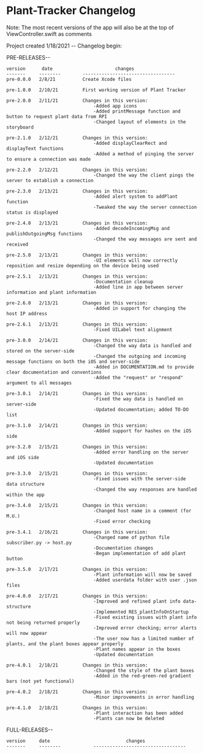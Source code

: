# Plant-Tracker Changelog

Note: The most recent versions of the app will also be at the top of ViewController.swift as comments

Project created 1/18/2021 -- Changelog begin:

PRE-RELEASES--

	version		 date						changes
	-------		--------		----------------------------------
	pre-0.0.0	2/8/21			Create Xcode files
	
	pre-1.0.0	2/10/21			First working version of Plant Tracker
	
	pre-2.0.0	2/11/21			Changes in this version:
									-Added app icons
									-Added printMessage function and button to request plant data from RPI
									-Changed layout of elements in the storyboard
									
	pre-2.1.0	2/12/21			Changes in this version:
									-Added displayClearRect and displayText functions
									-Added a method of pinging the server to ensure a connection was made
									
	pre-2.2.0	2/12/21			Changes in this version:
									-Changed the way the client pings the server to establish a connection
									
	pre-2.3.0	2/13/21			Changes in this version:
									-Added alert system to addPlant function
									-Tweaked the way the server connection status is displayed
									
	pre-2.4.0	2/13/21			Changes in this version:
									-Added decodeIncomingMsg and publishOutgoingMsg functions
									-Changed the way messages are sent and received
									
	pre-2.5.0	2/13/21			Changes in this version:
									-UI elements will now correctly reposition and resize depending on the device being used
									
	pre-2.5.1	2/13/21			Changes in this version:
									-Documentation cleanup
									-Added line in app between server information and plant information
									
	pre-2.6.0	2/13/21			Changes in this version:
									-Added in support for changing the host IP address
									
	pre-2.6.1	2/13/21			Changes in this version:
									-Fixed UILabel text alignment
									
	pre-3.0.0	2/14/21			Changes in this version:
									-Changed the way data is handled and stored on the server-side
									-Changed the outgoing and incoming message functions on both the iOS and server-side
									-Added in DOCUMENTATION.md to provide clear documentation and conventions
									-Added the "request" or "respond" argument to all messages
									
	pre-3.0.1	2/14/21			Changes in this version:
									-Fixed the way data is handled on server-side
									-Updated documentation; added TO-DO list
									
	pre-3.1.0	2/14/21			Changes in this version:
									-Added support for hashes on the iOS side
									
	pre-3.2.0	2/15/21			Changes in this version:
									-Added error handling on the server and iOS side
									-Updated documentation
									
	pre-3.3.0	2/15/21			Changes in this version:
									-Fixed issues with the server-side data structure
									-Changed the way responses are handled within the app
									
	pre-3.4.0	2/15/21			Changes in this version:
									-Changed host name in a comment (for M.U.)
									-Fixed error checking
									
	pre-3.4.1	2/16/21			Changes in this version:
									-Changed name of python file subscriber.py -> host.py
									-Documentation changes
									-Began implementation of add plant button
									
	pre-3.5.0	2/17/21			Changes in this version:
									-Plant information will now be saved
									-Added userdata folder with user .json files
									
	pre-4.0.0	2/17/21			Changes in this version:
									-Improved and refined plant info data-structure
									-Implemented RES_plantInfoOnStartup
									-Fixed existing issues with plant info not being returned properly
									-Improved error checking; error alerts will now appear
									-The user now has a limited number of plants, and the plant boxes appear properly
									-Plant names appear in the boxes
									-Updated documentation
									
	pre-4.0.1	2/18/21			Changes in this version:
									-Changed the style of the plant boxes
									-Added in the red-green-red gradient bars (not yet functional)
									
	pre-4.0.2	2/18/21			Changes in this version:
									-Minor improvements in error handling
									
	pre-4.1.0	2/18/21			Changes in this version:
									-Plant interaction has been added
									-Plants can now be deleted
											

FULL-RELEASES--

	version		date							changes
	-------		--------			----------------------------------
	
